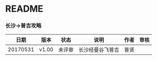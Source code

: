 
# README

### 长沙->普吉攻略

|   日期   | 版本  |  状态  |         说明         |     作者     | 审核 |
| -------- | ----- | ------ | -------------------- | ------------ | ---- |
| 20170531 | v1.00 | 未评审 | 长沙经曼谷飞普吉 | 普贤 |      |
